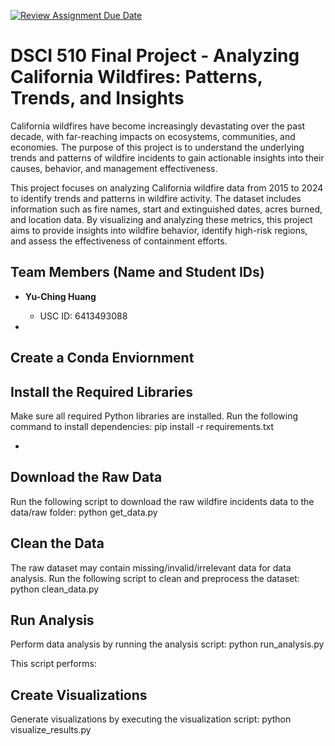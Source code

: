 [![Review Assignment Due Date](https://classroom.github.com/assets/deadline-readme-button-22041afd0340ce965d47ae6ef1cefeee28c7c493a6346c4f15d667ab976d596c.svg)](https://classroom.github.com/a/q4BQ8R99)
# DSCI 510 Final Project - Analyzing California Wildfires: Patterns, Trends, and Insights
California wildfires have become increasingly devastating over the past decade, with far-reaching impacts on ecosystems, communities, and economies. The purpose of this project is to understand the underlying trends and patterns of wildfire incidents to gain actionable insights into their causes, behavior, and management effectiveness.

This project focuses on analyzing California wildfire data from 2015 to 2024 to identify trends and patterns in wildfire activity. The dataset includes information such as fire names, start and extinguished dates, acres burned, and location data. By visualizing and analyzing these metrics, this project aims to provide insights into wildfire behavior, identify high-risk regions, and assess the effectiveness of containment efforts.

## Team Members (Name and Student IDs)
- **Yu-Ching Huang**  
  - USC ID: 6413493088

-

## Create a Conda Enviornment


## Install the Required Libraries
Make sure all required Python libraries are installed. Run the following command to install dependencies:
pip install -r requirements.txt

-

## Download the Raw Data
Run the following script to download the raw wildfire incidents data to the data/raw folder:
python get_data.py

## Clean the Data
The raw dataset may contain missing/invalid/irrelevant data for data analysis. Run the following script to clean and preprocess the dataset:
python clean_data.py

## Run Analysis
Perform data analysis by running the analysis script:
python run_analysis.py

This script performs:


## Create Visualizations
Generate visualizations by executing the visualization script:
python visualize_results.py
